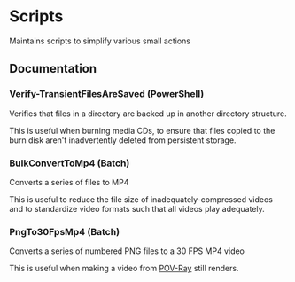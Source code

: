 # Scripts
Maintains scripts to simplify various small actions

## Documentation

### Verify-TransientFilesAreSaved (PowerShell)
Verifies that files in a directory are backed up in another directory structure.

This is useful when burning media CDs, to ensure that files copied to the burn disk aren't inadvertently deleted from persistent storage.

### BulkConvertToMp4 (Batch)
Converts a series of files to MP4

This is useful to reduce the file size of inadequately-compressed videos and to standardize video formats such that all videos play adequately.

### PngTo30FpsMp4 (Batch)
Converts a series of numbered PNG files to a 30 FPS MP4 video

This is useful when making a video from [POV-Ray](http://povray.org/) still renders.